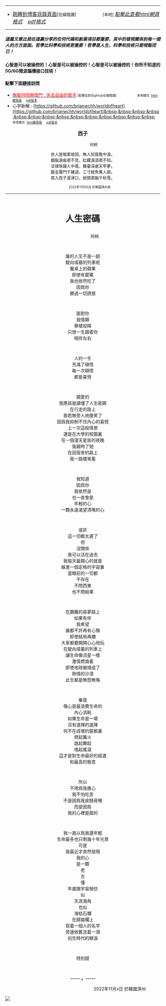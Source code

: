 ****
- [<font size=3>跳轉到博客目錄頁面</font>](../../tableOfContent.md)[<font size=2>在線閱讀</font>]&nbsp;&nbsp; &nbsp; &nbsp; &nbsp; &nbsp; &nbsp; &nbsp; &nbsp; &nbsp;&nbsp; &nbsp;  <font size=2> [本地] </font><font size=3>[*_點擊此查看html網頁格式_*](../../tableOfContent.html)&nbsp; &nbsp; [*_pdf格式_*](../../tableOfContent.md.pdf)</font>
****

##### *_這篇文章比我在這裏分享的任何代碼和創業項目都重要，其中的發現關係到每一個人的方方面面。哲學比科學和技術更重要！哲學是人生，科學和技術只是喫飯而已！_*

#### 心智是可以被操控的！心智是可以被操控的！心智是可以被操控的！你所不知道的5G/6G微波腦機接口技術！ 

#### 點擊下面鏈接訪問
- [<font color=red>無眠月照無情門 . 失去自由的歌手</font>](https://github.com/brianwchh/worldofheart/blob/main/md_and_html/%E7%84%A1%E7%9C%A0%E6%9C%88%E7%85%A7%E7%84%A1%E6%83%85%E9%96%80.md)<font size=1> [點擊此前往github在線閱讀]</font> &nbsp;&nbsp;&nbsp;&nbsp;&nbsp;&nbsp;&nbsp;&nbsp;&nbsp;&nbsp;&nbsp;&nbsp;&nbsp;&nbsp;&nbsp; <font size=1>本地模式 &nbsp;[html網頁版](../../md_and_html/無眠月照無情門.html) &nbsp;&nbsp;&nbsp; [pdf版本](../../md_and_html/無眠月照無情門.md.pdf) </font>
- 心学新解 : [https://github.com/brianwchh/worldofheart](https://github.com/brianwchh/worldofheart)&nbsp;&nbsp;&nbsp;&nbsp;&nbsp;&nbsp;&nbsp;&nbsp;&nbsp;&nbsp;&nbsp;&nbsp;&nbsp;&nbsp;&nbsp; <font size=1>本地模式 &nbsp;[html網頁版](../../md_and_html/心學新解.html) &nbsp;&nbsp;&nbsp; [pdf版本](../../md_and_html/心學新解.md.pdf) </font>

<div align="center"> 

****<p align="center" style="font-size: 16px;">西子</p>****

<p align="center" style="font-size: 12px;">&nbsp;&nbsp;&nbsp;&nbsp;&nbsp;&nbsp;&nbsp;&nbsp;&nbsp;&nbsp;&nbsp;&nbsp;&nbsp;&nbsp;&nbsp;&nbsp;&nbsp;&nbsp;&nbsp;&nbsp; 阿柄</p>

<div style="font-size: 13px;" >

世人皆唱東坡詞，無人知我歌中淚。   
胭脂淚痕君不見，肚藏淚酒君不知。  
法律珠鍊人中鳳，舞臺深處天牢夢。  
鍍金屠門千豬過，三寸魷魚萬人舔。  
君入西子渡津口，她閱君腦千秋雪。  

</div>

<p style="font-size: 10px;"> &nbsp; &nbsp; &nbsp; &nbsp; &nbsp; &nbsp; &nbsp; &nbsp; 2022年11月10日 於韓國濟州島  </p>     

</div>


****

</br>

****<p align="center" style="font-size: 28px;">人生密碼</p>****

<p align="center" style="font-size: small;">&nbsp;&nbsp;&nbsp;&nbsp;&nbsp;&nbsp;&nbsp;&nbsp;&nbsp;&nbsp;&nbsp;&nbsp;&nbsp;&nbsp;&nbsp;&nbsp;&nbsp;&nbsp;&nbsp;&nbsp; 阿柄</p>


<div align="center"> <!-- div_1-->

<p align="center"> 
    
</br>

誰的人生不是一趟  
駛向墳墓的列車呢  
餐桌上的蘋果  
即使有罌粟  
我也依然吃了  
因爲你  
勝過一切誘惑   
    
</br>

面對你  
我情願  
舉槍投降  
只想一生跟着你  
相伴左右  
    
</br>

人的一生  
充滿了頓悟  
每一次頓悟  
都是喜悅  
    
</br>

親愛的  
我應該是讀懂了人生密碼  
在行走的路上  
我若無旁人地傻笑了  
因爲我抑制不住內心的喜悅  
上一次這般情景  
還是在大學的校園裏  
在一個漫天星辰的夜晚  
我親吻了她  
在回宿舍的路上  
我一路傻笑着  
    
</br>

我知道  
因爲你  
我依然是  
也一直會是  
年輕的心  
一顆永遠渴望清嘴的心  
    
</br>

或許  
這一切都太遲了  
但  
沒關係  
我可以活在過去  
我每天最開心的就是  
躲進一個定格的宇宙裏  
當眼前的一切都  
不存在  
不問西東  
也不問結果  
     
</br>

在艱難的尋夢路上  
如果有伴  
我希望  
誰都不許再有心殤  
即使結局再爛  
大家都要開開心心地玩  
在駛向墳墓的列車上  
讓生命像流星一樣  
激情燃燒着  
即使地球被燒成了  
熱情的沙漠  
此生都是無怨無悔  
    
</br>

畢竟  
傷心是最浪費生命的  
內心消耗  
如果生命是一場  
沒有選擇的選擇  
何不在成堆的屍骸裏  
燃起篝火  
跳起舞蹈  
唱起搖滾  
這才是對生命最好的超渡  
和最高的敬意  
    
</br>

所以  
不用爲我擔心  
我不怕吃苦  
不是因爲我皮糙骨賤  
而是因爲  
我的心裡是甜的  
    
</br>

我一直以爲我還年輕  
生命最多也只剩幾十年光景  
可是  
我最近才突然發現  
我的心  
是一顆  
老  
古  
懂  
年歲跟宇宙相仿  
似  
天涯海角  
也似   
海枯石爛  
在歸屬欄上  
寫着一個人的名字  
旁邊依舊流着一滴  
初生時代的眼淚  
    
</br>

特別甜
    
</br>

  ***_-----&nbsp;。-----_***

  <font size=2>



  </font>

</p>



<p align="right"> 2022年11月x日 於韓國濟州 &nbsp;&nbsp;&nbsp;&nbsp;&nbsp;&nbsp;&nbsp;&nbsp;&nbsp;&nbsp;&nbsp; </p>  
  
</div> <!-- end of div_1-->


<!-- image area, flex to make it center,it may not work for github, for html and pdf rendering only -->
<div align="center" style="page-break-inside: avoid; margin-top:1px; margin-bottom:1px;"> <!-- pictureWrapper_div add this only to make the bendan github understand -->
  <div class="ImageWrapperFlex" >
   <div class="FlexSide"  ></div>
   <image class="FlexImage"   src='./images/tyhj.jpeg '/>
   <div class="FlexSide" ></div>
  </div>
  <p align="center" style="margin:0px;">  </p> 
</div> <!-- end pictureWrapper_div -->



</br>
</br>


<div align="center" style="font-size:13px;">



</div>

 
</br>

</br>


<style>

.ImageWrapperFlex {
    display: flex; 
    flex-direction: row; 
    margin-top: 1px; 
    margin-bottom: 1px;

    width: 100% ;
}

.FlexSide {
    flex-basis: 0px ;
    flex:1;

}



/* large device screen 設置熒幕顯示圖片大小（電腦等大型屏幕）*/
@media only screen and (min-width: 600px) {

    .FlexImage {
        flex-basis: 600px ;
        flex:0;    
        height:auto; 
        max-width: 600px;
        min-width: 600px;
     
    }

}

 /* small device screen 設置熒幕顯示圖片大小（平板手機等屏幕）*/
@media only screen and (max-width: 600px) {
    
    .FlexImage {
        flex-basis: 600px ;
        flex:1;
        height:auto; 
     
    }

}

/* style for print !important 設置打印圖片大小*/
@media print {

    .FlexImage {
        flex-basis: 500px ;
        flex:0;    
        height:auto; 
        max-width: 500px;
        min-width: 500px;
     
    }
}


</style>


